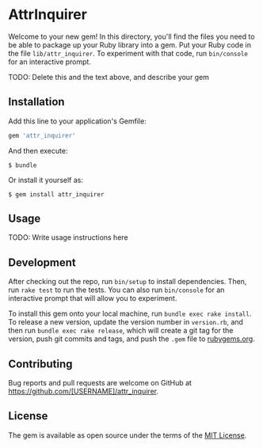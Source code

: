 # AttrInquirer

Welcome to your new gem! In this directory, you'll find the files you need to be able to package up your Ruby library into a gem. Put your Ruby code in the file `lib/attr_inquirer`. To experiment with that code, run `bin/console` for an interactive prompt.

TODO: Delete this and the text above, and describe your gem

## Installation

Add this line to your application's Gemfile:

```ruby
gem 'attr_inquirer'
```

And then execute:

    $ bundle

Or install it yourself as:

    $ gem install attr_inquirer

## Usage

TODO: Write usage instructions here

## Development

After checking out the repo, run `bin/setup` to install dependencies. Then, run `rake test` to run the tests. You can also run `bin/console` for an interactive prompt that will allow you to experiment.

To install this gem onto your local machine, run `bundle exec rake install`. To release a new version, update the version number in `version.rb`, and then run `bundle exec rake release`, which will create a git tag for the version, push git commits and tags, and push the `.gem` file to [rubygems.org](https://rubygems.org).

## Contributing

Bug reports and pull requests are welcome on GitHub at https://github.com/[USERNAME]/attr_inquirer.

## License

The gem is available as open source under the terms of the [MIT License](https://opensource.org/licenses/MIT).
